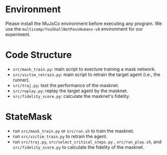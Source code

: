 # Environment
Please install the MuJoCo environment before executing any program. We use the `multicomp/YouShallNotPassHumans-v0` environment for our experiment.

# Code Structure
- `src/mask_train.py`: main script to execture training a mask network.
- `src/victim_retrain.py`: main script to retrain the target agent (i.e., the runner).
- `src/traj.py`: test the performance of the masknet.
- `src/replay.py`: replay the target agent by the masknet.
- `src/fidelity_score.py`: calculate the masknet's fidelity.

# StateMask
- run `src/mask_train.py` or `src/run.sh` to train the masknet.
- run `src/victim_train.py` to retrain the agent.
- run `src/traj.py`, `src/select_critical_steps.py` , `src/run_play.sh`, and `src/fidelity_score.py` to calculate the fidelity of the masknet.